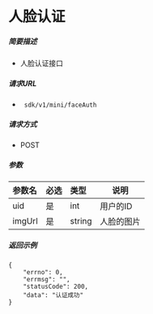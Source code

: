 # 人脸认证

    
##### 简要描述

- 人脸认证接口

##### 请求URL
- ` sdk/v1/mini/faceAuth`
  
##### 请求方式
- POST 

##### 参数

|参数名|必选|类型|说明|
|:----    |:---|:----- |-----   |
|uid |是  |int |用户的ID   |
|imgUrl |是  |string | 人脸的图片    |

##### 返回示例 

``` 
{
    "errno": 0,
    "errmsg": "",
    "statusCode": 200,
    "data": "认证成功"
}
```
